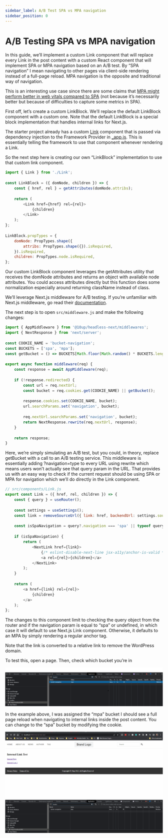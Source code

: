 ```yaml
---
sidebar_label: A/B Test SPA vs MPA navigation
sidebar_position: 0
---
```


# A/B Testing SPA vs MPA navigation

 In this guide, we’ll implement a custom Link component that will replace every Link in the post content with a custom React component that will implement SPA or MPA navigation based on an A/B test. By “SPA navigation” I mean navigating to other pages via client-side rendering instead of a full-page reload. MPA navigation is the opposite and traditional way of navigation.

 This is an interesting use case since there are some claims that [MPA might perform better in web vitals compared to SPA](https://web.dev/vitals-spa-faq/) (not because it’s necessarily better but because of difficulties to capture some metrics in SPA).

 First off, let’s create a custom LinkBlock. We’ll replace the default LinkBlock component with a custom one. Note that the default LinkBlock is a special block implementation that handles internal links for Next.js.

 The starter project already has a custom [Link](https://github.com/nicholasio/headless-tutorial/blob/trunk/src/components/Link.js) component that is passed via dependency injection to the Framework Provider in [_app.js](https://github.com/nicholasio/headless-tutorial/blob/trunk/src/pages/_app.js#L38). This is essentially telling the framework to use that component whenever rendering a Link.

So the next step here is creating our own “LinkBlock” implementation to use that custom link component.

```js
import { Link } from './Link';

const LinkBlock = ({ domNode, children }) => {
	const { href, rel } = getAttributes(domNode.attribs);

	return (
		<Link href={href} rel={rel}>
			{children}
		</Link>
	);
};

LinkBlock.propTypes = {
	domNode: PropTypes.shape({
		attribs: PropTypes.shape({}).isRequired,
	}).isRequired,
	children: PropTypes.node.isRequired,
};
```

Our custom LinkBlock component leverages the getAttributes utility that receives the domNode attributes and returns an object with available node attributes. You could access attributes directly but this function does some normalization especially around returning className instead of class.

We’ll leverage Next.js middleware for A/B testing. If you’re unfamiliar with Next.js middleware, go read their [documentation](https://nextjs.org/docs/advanced-features/middleware).

The next step is to open `src/middleware.js` and make the following changes:

```js
import { AppMiddleware } from '@10up/headless-next/middlewares';
import { NextResponse } from 'next/server';

const COOKIE_NAME = 'bucket-navigation';
const BUCKETS = ['spa', 'mpa'];
const getBucket = () => BUCKETS[Math.floor(Math.random() * BUCKETS.length)];

export async function middleware(req) {
	const response = await AppMiddleware(req);

	if (!response.redirected) {
		const url = req.nextUrl;
		const bucket = req.cookies.get(COOKIE_NAME) || getBucket();

		response.cookies.set(COOKIE_NAME, bucket);
		url.searchParams.set('navigation', bucket);

		req.nextUrl.searchParams.set('navigation', bucket);
		return NextResponse.rewrite(req.nextUrl, response);
	}

	return response;
}
```

Here, we’re simply simulating an A/B test, but you could, in theory, replace getBucket with a call to an A/B testing service. This middleware is essentially adding ?navigation=type to every URL using rewrite which means users won’t actually see that query param in the URL. That provides us with an easy way to check if the current request should be using SPA or MPA for navigation which we’ll do directly in the Link component.

```js
// src/components/Link.js
export const Link = ({ href, rel, children }) => {
	const { query } = useRouter();

	const settings = useSettings();
	const link = removeSourceUrl({ link: href, backendUrl: settings.sourceUrl || '' });

	const isSpaNavigation = query?.navigation === 'spa' || typeof query.navigation === 'undefined';

	if (isSpaNavigation) {
		return (
			<NextLink href={link}>
				{/* eslint-disable-next-line jsx-a11y/anchor-is-valid */}
				<a rel={rel}>{children}</a>
			</NextLink>
		);
	}

	return (
		<a href={link} rel={rel}>
			{children}
		</a>
	);
};
```

The changes to this component limit to checking the query object from the router and if the navigation param is equal to “spa” or undefined, in which case it will default to use Next.js Link component. Otherwise, it defaults to an MPA by simply rendering a regular anchor tag.

Note that the link is converted to a relative link to remove the WordPress domain.

To test this, open a page. Then, check which bucket you’re in

![AB Test bucket](../../static/img/a-b-test-1.png)

In the example above, I was assigned the “mpa” bucket I should see a full page reload when navigating to internal links inside the post content. You can change to the “spa” bucket by modifying the cookie.


![AB Test Link](../../static/img/a-b-testing-link.gif)